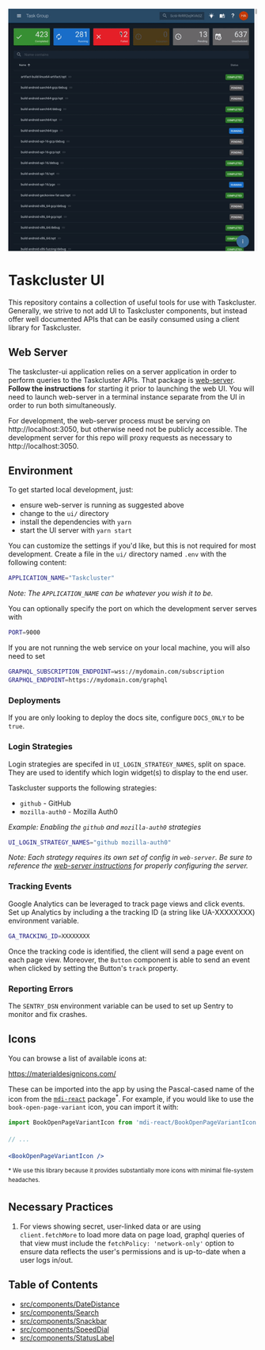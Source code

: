 ![](view-task.gif)

# Taskcluster UI

This repository contains a collection of useful tools for use with Taskcluster.
Generally, we strive to not add UI to Taskcluster components, but instead offer
well documented APIs that can be easily consumed using a client library for
Taskcluster.

## Web Server

The taskcluster-ui application relies on a server application in order to
perform queries to the Taskcluster APIs. That package is
[web-server](../services/web-server).
**Follow the instructions** for starting it prior to launching
the web UI. You will need to launch web-server in a terminal
instance separate from the UI in order to run both simultaneously.

For development, the web-server process must be serving on
http://localhost:3050, but otherwise need not be publicly accessible. The
development server for this repo will proxy requests as necessary to
http://localhost:3050.

## Environment

To get started local development, just:

* ensure web-server is running as suggested above
* change to the `ui/` directory
* install the dependencies with `yarn`
* start the UI server with `yarn start`

You can customize the settings if you'd like, but this is not required for most development.
Create a file in the `ui/` directory named `.env` with the following content:

```bash
APPLICATION_NAME="Taskcluster"
```

_Note: The `APPLICATION_NAME` can be whatever you wish it to be._

You can optionally specify the port on which the development server serves with

```bash
PORT=9000
```

If you are not running the web service on your local machine, you will also need to set

```bash
GRAPHQL_SUBSCRIPTION_ENDPOINT=wss://mydomain.com/subscription
GRAPHQL_ENDPOINT=https://mydomain.com/graphql
```

### Deployments

If you are only looking to deploy the docs site, configure `DOCS_ONLY` to be `true`.

### Login Strategies

Login strategies are specifed in `UI_LOGIN_STRATEGY_NAMES`, split on space. They are used to identify which
login widget(s) to display to the end user.

Taskcluster supports the following strategies:
* `github` - GitHub
* `mozilla-auth0` - Mozilla Auth0

_Example: Enabling the `github` and `mozilla-auth0` strategies_

```bash
UI_LOGIN_STRATEGY_NAMES="github mozilla-auth0"
```

_Note: Each strategy requires its own set of config in `web-server`. Be sure to reference the
[web-server instructions](https://github.com/taskcluster/taskcluster/tree/master/services/web-server#login-strategies)
for properly configuring the server._

### Tracking Events

Google Analytics can be leveraged to track page views and click events.
Set up Analytics by including a the tracking ID (a string like UA-XXXXXXXX) environment variable.

```bash
GA_TRACKING_ID=XXXXXXXX
```

Once the tracking code is identified, the client will send a page event on each page view.
Moreover, the `Button` component is able to send an event when clicked by setting
the Button's `track` property.

### Reporting Errors

The `SENTRY_DSN` environment variable can be used to set up Sentry to monitor and fix crashes.

## Icons

You can browse a list of available icons at:

https://materialdesignicons.com/

These can be imported into the app by using the Pascal-cased name of the icon from the
[`mdi-react`](https://github.com/levrik/mdi-react) package<sup>*</sup>.
For example, if you would like to use the `book-open-page-variant` icon, you can import it with:

```jsx
import BookOpenPageVariantIcon from 'mdi-react/BookOpenPageVariantIcon';

// ...

<BookOpenPageVariantIcon />
```

<sup>* We use this library because it provides substantially more icons with minimal file-system headaches.</sup>

## Necessary Practices

1. For views showing secret, user-linked data or are using `client.fetchMore` to load more data
on page load, graphql queries of that view must include the `fetchPolicy: 'network-only'` option to ensure
data reflects the user's permissions and is up-to-date when a user logs in/out.

## Table of Contents

<!-- TOC BEGIN -->
* [src/components/DateDistance](src/components/DateDistance#readme)
* [src/components/Search](src/components/Search#readme)
* [src/components/Snackbar](src/components/Snackbar#readme)
* [src/components/SpeedDial](src/components/SpeedDial#readme)
* [src/components/StatusLabel](src/components/StatusLabel#readme)
<!-- TOC END -->
